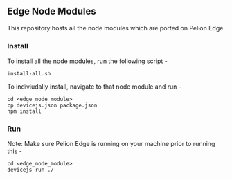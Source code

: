 ## Edge Node Modules
This repository hosts all the node modules which are ported on Pelion Edge.

### Install
To install all the node modules, run the following script -
```
install-all.sh
```

To indiviudally install, navigate to that node module and run -
```
cd <edge_node_module>
cp devicejs.json package.json
npm install
```

### Run
Note: Make sure Pelion Edge is running on your machine prior to running this -

```
cd <edge_node_module>
devicejs run ./
```